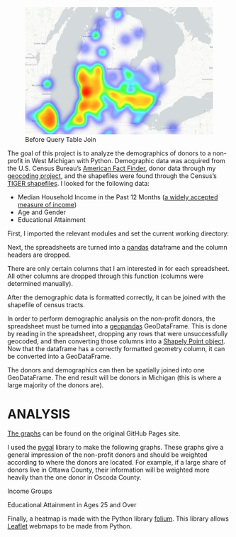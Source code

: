 <figure>
  <img src="/assets/img/demographics/heatmap.png" alt="map of cemetery blocks"/>
  <figcaption>Before Query Table Join</figcaption>
</figure>

The goal of this project is to analyze the demographics of donors to a non-profit in West Michigan with Python. Demographic data was acquired from the U.S. Census Bureau’s [American Fact Finder](https://factfinder.census.gov/faces/nav/jsf/pages/index.xhtml), donor data through my [geocoding project](https://freestok.github.io/geocode), and the shapefiles were found through the Census’s [TIGER shapefiles](https://www.census.gov/geo/maps-data/data/tiger-line.html). I looked for the following data:

*   Median Household Income in the Past 12 Months ([a widely accepted measure of income](http://mcdc.missouri.edu/allabout/measures_of_income/))
*   Age and Gender
*   Educational Attainment

First, I imported the relevant modules and set the current working directory:

<script src="https://gist.github.com/freestok/0c9213df8fbd12ac6834ee3d5f001fdd.js"></script>

Next, the spreadsheets are turned into a [pandas](https://pandas.pydata.org/) dataframe and the column headers are dropped.

<script src="https://gist.github.com/freestok/7b494d9394184cebc2f6e2c4a345efce.js"></script>

There are only certain columns that I am interested in for each spreadsheet. All other columns are dropped through this function (columns were determined manually).

<script src="https://gist.github.com/freestok/e5b9d16230ec361835e59f77e64e875e.js"></script>

After the demographic data is formatted correctly, it can be joined with the shapefile of census tracts.

<script src="https://gist.github.com/freestok/f3d805c4ea898f6151c3e44c2ac92239.js"></script>

In order to perform demographic analysis on the non-profit donors, the spreadsheet must be turned into a [geopandas](http://geopandas.org/) GeoDataFrame. This is done by reading in the spreadsheet, dropping any rows that were unsuccessfully geocoded, and then converting those columns into a [Shapely Point object](https://toblerity.org/shapely/manual.html#points). Now that the dataframe has a correctly formatted geometry column, it can be converted into a GeoDataFrame.

<script src="https://gist.github.com/freestok/37ae28bb448394d294f59497b17060e9.js"></script>

The donors and demographics can then be spatially joined into one GeoDataFrame. The end result will be donors in Michigan (this is where a large majority of the donors are).

<script src="https://gist.github.com/freestok/80358867806b6c6ff1a735ecd72a0409.js"></script>

ANALYSIS
========

[The graphs](https://freestok.github.io/donors.html#analysis) can be found on the original GitHub Pages site.

I used the [pygal](http://www.pygal.org/en/stable/index.html) library to make the following graphs. These graphs give a general impression of the non-profit donors and should be weighted according to where the donors are located. For example, if a large share of donors live in Ottawa County, their information will be weighted more heavily than the one donor in Oscoda County.

<script src="https://gist.github.com/freestok/faa65432b268295d024c2bdfd3130929.js"></script>

Income Groups

<script src="https://gist.github.com/freestok/f94d4832a6d78390d42ba56c2b469214.js"></script>

Educational Attainment in Ages 25 and Over

<script src="https://gist.github.com/freestok/eec940d793e17a2db8b10e4d0e4f7dd3.js"></script>

Finally, a heatmap is made with the Python library [folium](http://python-visualization.github.io/folium/docs-v0.5.0/). This library allows [Leaflet](http://leafletjs.com/) webmaps to be made from Python.

<script src="https://gist.github.com/freestok/b034dfbbe2535df6dde109d971352a6b.js"></script>